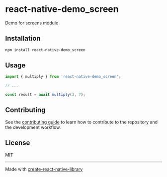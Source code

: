 # react-native-demo_screen

Demo for screens module

## Installation

```sh
npm install react-native-demo_screen
```

## Usage

```js
import { multiply } from 'react-native-demo_screen';

// ...

const result = await multiply(3, 7);
```

## Contributing

See the [contributing guide](CONTRIBUTING.md) to learn how to contribute to the repository and the development workflow.

## License

MIT

---

Made with [create-react-native-library](https://github.com/callstack/react-native-builder-bob)
